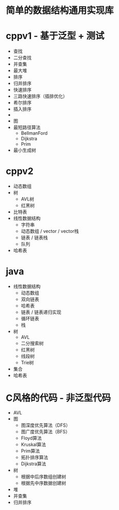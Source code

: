 # 简单的数据结构通用实现库
# cppv1 - 基于泛型 + 测试
* 查找
* 二分查找
* 并查集
* 最大堆
* 排序
* 归并排序
* 快速排序
* 三路快速排序（插排优化）
* 希尔排序
* 插入排序
* 
* 图
* 最短路径算法
	* BellmanFord
	* Dijkstra
	* Prim
* 最小生成树

# cppv2 
* 动态数组
* 树
  * AVL树
  * 红黑树
* 比特表
* 线性数据结构
  * 字符串
  * 动态数组 / vector / vector栈
  * 链表 / 链表栈
  * 队列
* 哈希表

# java
* 线性数据结构
  * 动态数组	
  * 双向链表
  * 哈希表
  * 链表 / 链表递归实现
  * 循环链表
  * 栈
* 树
  * AVL
  * 二分搜索树
  * 红黑树
  * 线段树
  * Trie树
* 集合
* 哈希表

# C风格的代码 - 非泛型代码
* AVL
* 图
	* 图深度优先算法（DFS）
	* 图广度优先算法（BFS）
	* Floyd算法
	* Kruskal算法
	* Prim算法
	* 拓扑排序算法
	* Dijkstra算法
* 树
  * 根据中后序数组创建树
  * 根据先中序数据创建树
* 堆
* 并查集
* 归并排序
